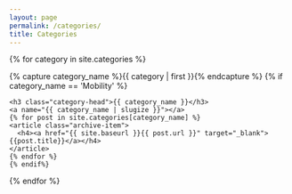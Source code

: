 ```yaml
---
layout: page
permalink: /categories/
title: Categories
---
```



<div id="archives">

{% for category in site.categories %}
  <div class="archive-group">
    {% capture category_name %}{{ category | first }}{% endcapture %}
    {% if category_name == 'Mobility' %}
    <div id="#{{ category_name | slugize }}"></div>
    <p></p>
    
    <h3 class="category-head">{{ category_name }}</h3>
    <a name="{{ category_name | slugize }}"></a>
    {% for post in site.categories[category_name] %}
    <article class="archive-item">
      <h4><a href="{{ site.baseurl }}{{ post.url }}" target="_blank">{{post.title}}</a></h4>
    </article>
    {% endfor %}
    {% endif%}
  </div>
{% endfor %}
</div>